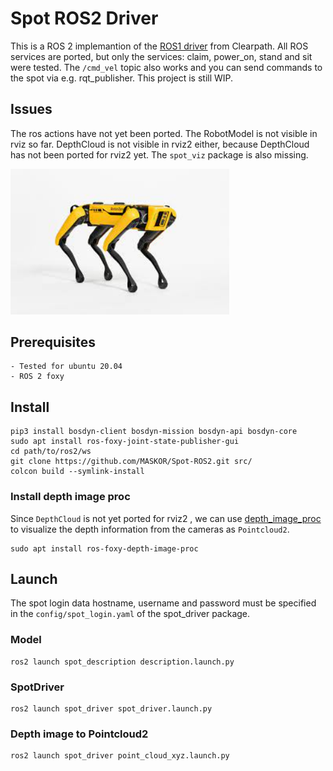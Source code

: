 # Spot ROS2 Driver
This is a ROS 2 implemantion of the [ROS1 driver](https://github.com/clearpathrobotics/spot_ros) from Clearpath.
All ROS services are ported, but only the services: claim, power_on, stand and sit were tested.
The `/cmd_vel` topic also works and you can send commands to the spot via e.g. rqt_publisher.
This project is still WIP.

## Issues
The ros actions have not yet been ported. The RobotModel is not visible in rviz so far.
DepthCloud is not visible in rviz2 either, because DepthCloud has not been ported for rviz2 yet.
The `spot_viz` package is also missing.

<img src="spot.jpeg" width="350">

## Prerequisites
    - Tested for ubuntu 20.04
    - ROS 2 foxy

## Install
    pip3 install bosdyn-client bosdyn-mission bosdyn-api bosdyn-core
    sudo apt install ros-foxy-joint-state-publisher-gui
    cd path/to/ros2/ws
    git clone https://github.com/MASKOR/Spot-ROS2.git src/
    colcon build --symlink-install

### Install depth image proc
Since `DepthCloud` is not yet ported for rviz2 , we can use [depth_image_proc](http://wiki.ros.org/depth_image_proc) to visualize the depth information from the cameras as `Pointcloud2`.

    sudo apt install ros-foxy-depth-image-proc

## Launch
The spot login data hostname, username and password must be specified in the `config/spot_login.yaml` of the spot_driver package.

### Model
    ros2 launch spot_description description.launch.py

### SpotDriver
    ros2 launch spot_driver spot_driver.launch.py

### Depth image to Pointcloud2
    ros2 launch spot_driver point_cloud_xyz.launch.py